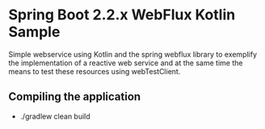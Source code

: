 # Spring Boot 2.2.x WebFlux Kotlin Sample
Simple webservice using Kotlin and the spring webflux library to exemplify the implementation of a reactive web service and at the same time the means to test these resources using webTestClient.

## Compiling the application

- ./gradlew clean build
